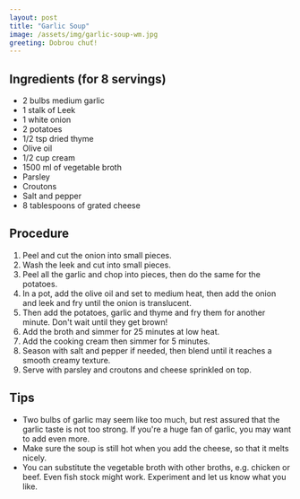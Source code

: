 ```yaml
---
layout: post
title: "Garlic Soup"
image: /assets/img/garlic-soup-wm.jpg
greeting: Dobrou chuť!
---
```


## Ingredients (for 8 servings)

 - 2 bulbs medium garlic
 - 1 stalk of Leek
 - 1 white onion
 - 2 potatoes
 - 1/2 tsp dried thyme
 - Olive oil
 - 1/2 cup cream
 - 1500 ml of vegetable broth
 - Parsley
 - Croutons
 - Salt and pepper
 - 8 tablespoons of grated cheese
 
## Procedure

 1. Peel and cut the onion into small pieces.
 1. Wash the leek and cut into small pieces.
 1. Peel all the garlic and chop into pieces, then do the same for the potatoes.
 1. In a pot, add the olive oil and set to medium heat, then add the onion and leek and fry until the onion is translucent.
 1. Then add the potatoes, garlic and thyme and fry them for another minute. Don't wait until they get brown!
 1. Add the broth and simmer for 25 minutes at low heat.
 1. Add the cooking cream then simmer for 5 minutes. 
 1. Season with salt and pepper if needed, then blend until it reaches a smooth creamy texture.
 1. Serve with parsley and croutons and cheese sprinkled on top.
 
## Tips

 - Two bulbs of garlic may seem like too much, but rest assured that the garlic taste is not too strong. If you're a huge fan of garlic, you may want to add even more.
 - Make sure the soup is still hot when you add the cheese, so that it melts nicely.
 - You can substitute the vegetable broth with other broths, e.g. chicken or beef. Even fish stock might work. Experiment and let us know what you like.
